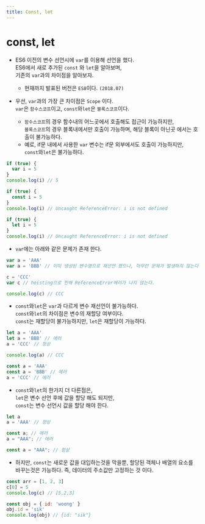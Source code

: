 ```yaml
---
title: Const, let
---
```


# const, let

- ES6 이전의 변수 선언시에 `var`를 이용해 선언을 했다.<br/>
  ES6에서 새로 추가된 `const` 와 `let`을 알아보며,<br/>
  기존의 `var`과의 차이점을 알아보자.

  - 현재까지 발표된 버전은 `ES8`이다. `(2018.07)`

- 우선, `var`과의 가장 큰 차이점은 `Scope` 이다.<br/>
  `var`은 `함수스코프`이고, `const`와`let`은 `블록스코프`이다.
  - `함수스코프`의 경우 함수내의 어느곳에서 호출해도 접근이 가능하지만,<br/>
    `블록스코프`의 경우 블록내에서만 호출이 가능하며, 해당 블록이 아닌곳 에서는 호출이 불가능하다.
  - 예로, if문 내에서 사용한 `var` 변수는 if문 외부에서도 호출이 가능하지만, `const`와`let`은 불가능하다.

```javascript
if (true) {
  var i = 5
}
console.log(i) // 5
```

```javascript
if (true) {
  const i = 5
}
console.log(i) // Uncaught ReferenceError: i is not defined
```

```javascript
if (true) {
  let i = 5
}
console.log(i) // Uncaught ReferenceError: i is not defined
```

- `var`에는 아래와 같은 문제가 존재 한다.

```javascript
var a = 'AAA'
var a = 'BBB' // 이미 생성된 변수명으로 재선언 했으나, 아무런 문제가 발생하지 않는다.

c = 'CCC'
var c // hoisting으로 인해 ReferenceError에러가 나지 않는다.

console.log(c) // CCC
```

- `const`와`let`은 `var`과 다르게 변수 재선언이 불가능하다.<br/>
  `const`와`let`의 차이점은 변수의 재할당 여부이다.<br/>
  `const`는 재할당이 불가능하지만, `let`은 재할당이 가능하다.

```javascript
let a = 'AAA'
let a = 'BBB' // 에러
a = 'CCC' // 정상

console.log(a) // CCC
```

```javascript
const a = 'AAA'
const a = 'BBB' // 에러
a = 'CCC' // 에러
```

- `const`와`let`의 한가지 더 다른점은,<br/>
  `let`은 변수 선언 후에 값을 할당 해도 되지만,<br/>
  `const`는 변수 선언시 값을 할당 해야 한다.

```javascript
let a
a = 'AAA' // 정상
```

```javascript
const a; // 에러
a = "AAA"; // 에러

const a = "AAA"; // 정상
```

- 하지만, `const`는 새로운 값을 대입하는것을 막을뿐, 할당된 객체나 배열의 요소를 바꾸는것은 가능하다. 즉, 데이터의 주소값만 고정하는 것 이다.

```javascript
const arr = [1, 2, 3]
c[0] = 5
console.log(c) // [5,2,3]
```

```javascript
const obj = { id: 'woong' }
obj.id = 'sik'
console.log(obj) // {id: "sik"}
```
